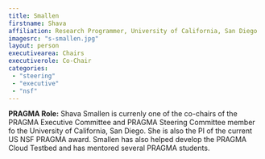 ```yaml
---
title: Smallen
firstname: Shava
affiliation: Research Programmer, University of California, San Diego
imagesrc: "s-smallen.jpg"
layout: person
executivearea: Chairs
executiverole: Co-Chair
categories:
 - "steering"
 - "executive"
 - "nsf"
---
```


**PRAGMA Role:**  Shava Smallen is currenly one of the co-chairs of the PRAGMA Executive Committee and PRAGMA Steering Committee member fo the University of California, San Diego.  She is also the PI of the current US NSF PRAGMA award.  Smallen has also helped develop the PRAGMA Cloud Testbed and has mentored several PRAGMA students.  


